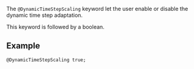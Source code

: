 The `@DynamicTimeStepScaling` keyword let the user enable or disable
the dynamic time step adaptation.

This keyword is followed by a boolean.

## Example

~~~~ {.cpp}
@DynamicTimeStepScaling true;
~~~~
